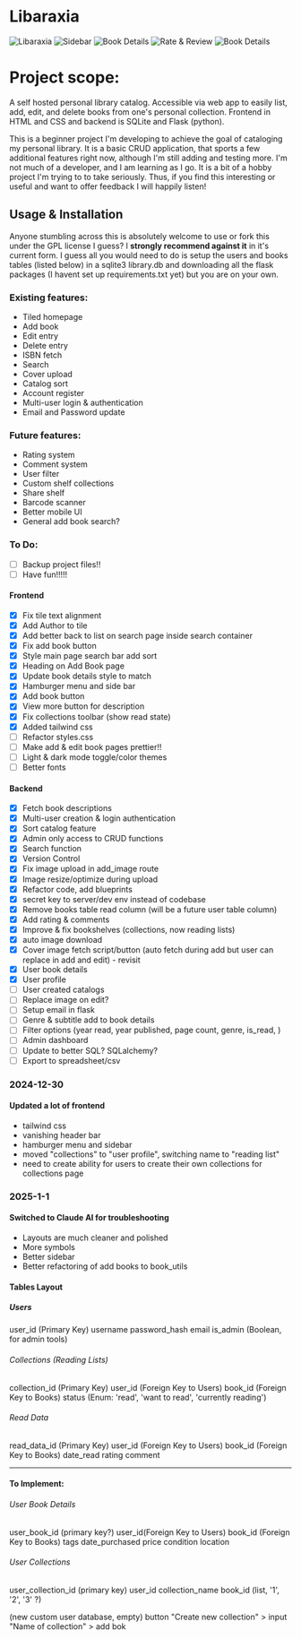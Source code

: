 # Libaraxia


![Libaraxia](static/git/libaraxiaAlpha.png)
![Sidebar](static/git/libaraxiaSidebar.png)
![Book Details](static/git/libaraxiaDetails.png)
![Rate & Review](static/git/libaraxiaRateReview.png)
![Book Details](static/git/libaraxiaProfile.png)

# Project scope:

A self hosted personal library catalog. Accessible via web app to easily list, add, edit, and delete books from one's personal collection. Frontend in HTML and CSS and backend is SQLite and Flask (python). 

This is a beginner project I'm developing to achieve the goal of cataloging my personal library. It is a basic CRUD application, that sports a few additional features right now, although I'm still adding and testing more. I'm not much of a developer, and I am learning as I go. It is a bit of a hobby project I'm trying to to take seriously. Thus, if you find this interesting or useful and want to offer feedback I will happily listen!

## Usage & Installation

Anyone stumbling across this is absolutely welcome to use or fork this under the GPL license I guess? I **strongly recommend against it** in it's current form. I guess all you would need to do is setup the users and books tables (listed below) in a sqlite3 library.db and downloading all the flask packages (I havent set up requirements.txt yet) but you are on your own.

### Existing features:
- Tiled homepage
- Add book
- Edit entry
- Delete entry
- ISBN fetch
- Search
- Cover upload
- Catalog sort
- Account register
- Multi-user login & authentication
- Email and Password update

### Future features:
- Rating system
- Comment system
- User filter
- Custom shelf collections
- Share shelf
- Barcode scanner
- Better mobile UI
- General add book search?

### To Do:

- [ ] Backup project files!!
- [ ] Have fun!!!!!
#### Frontend
- [x] Fix tile text alignment
- [x] Add Author to tile
- [x] Add better back to list on search page inside search container
- [x] Fix add book button
- [x] Style main page search bar add sort
- [x] Heading on Add Book page
- [x] Update book details style to match
- [x] Hamburger menu and side bar
- [x] Add book button
- [x] View more button for description 
- [x] Fix collections toolbar (show read state)
- [x] Added tailwind css
- [ ] Refactor styles.css
- [ ] Make add & edit book pages prettier!!
- [ ] Light & dark mode toggle/color themes
- [ ] Better fonts

#### Backend
- [x] Fetch book descriptions
- [x] Multi-user creation & login authentication
- [x] Sort catalog feature
- [x] Admin only access to CRUD functions
- [x] Search function
- [x] Version Control
- [x] Fix image upload in add_image route
- [x] Image resize/optimize during upload
- [x] Refactor code, add blueprints
- [x] secret key to server/dev env instead of codebase
- [x] Remove books table read column (will be a future user table column)
- [x] Add rating & comments
- [x] Improve & fix bookshelves (collections, now reading lists)
- [x] auto image download
- [x] Cover image fetch script/button (auto fetch during add but user can replace in add and edit) - revisit
- [x] User book details
- [x] User profile
- [ ] User created catalogs
- [ ] Replace image on edit?
- [ ] Setup email in flask
- [ ] Genre & subtitle add to book details
- [ ] Filter options (year read, year published, page count, genre, is_read, )
- [ ] Admin dashboard
- [ ] Update to better SQL? SQLalchemy?
- [ ] Export to spreadsheet/csv

### 2024-12-30

#### Updated a lot of frontend
 - tailwind css
 - vanishing header bar
 - hamburger menu and sidebar
 - moved "collections" to "user profile", switching name to "reading list"
 - need to create ability for users to create their own collections for collections page

### 2025-1-1
#### Switched to Claude AI for troubleshooting
- Layouts are much cleaner and polished
- More symbols
- Better sidebar
- Better refactoring of add books to book_utils

#### Tables Layout

##### Users

user_id (Primary Key)
username
password_hash
email
is_admin (Boolean, for admin tools)

###### Collections (Reading Lists)

collection_id (Primary Key)
user_id (Foreign Key to Users)
book_id (Foreign Key to Books)
status (Enum: 'read', 'want to read', 'currently reading')

###### Read Data

read_data_id (Primary Key)
user_id (Foreign Key to Users)
book_id (Foreign Key to Books)
date_read
rating
comment

---
#### To Implement:
###### User Book Details
user_book_id (primary key?)
user_id(Foreign Key to Users)
book_id (Foreign Key to Books)
tags
date_purchased
price
condition
location

###### User Collections
user_collection_id (primary key)
user_id
collection_name
book_id (list, '1', '2', '3' ?)

(new custom user database, empty)
button "Create new collection" > input "Name of collection" > add bok


